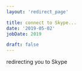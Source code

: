 ```yaml
---
layout: 'redirect_page'

title: connect to Skype...
date: '2019-05-02'
jobDate: 2019

draft: false
---
```


redirecting you to Skype 

<script>
  if ('{{ getenv "LINK_GITHUB" }}' != ''){

    window.location.replace('{{ getenv "LINK_GITHUB" }}');
  }else{
    console.log('"LINK_GITHUB" is empty')
  }
</script>

